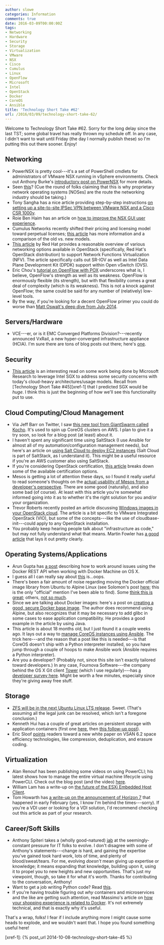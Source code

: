 ```yaml
---
author: slowe
categories: Information
comments: true
date: 2016-03-09T00:00:00Z
tags:
- Networking
- Hardware
- Security
- Storage
- Virtualization
- VMware
- NSX
- Cisco
- Cumulus
- Linux
- OpenFlow
- Microsoft
- Intel
- OpenStack
- Docker
- CoreOS
- Ansible
title: 'Technology Short Take #62'
url: /2016/03/09/technology-short-take-62/
---
```


Welcome to Technology Short Take #62. Sorry for the long delay since the last TST; some global travel has really thrown my schedule off. In any case, I didn't want to wait until Friday (the day I normally publish these) so I'm putting this out there sooner. Enjoy!

## Networking

* PowerNSX is pretty cool---it's a set of PowerShell cmdlets for administrators of VMware NSX running in vSphere environments. Check out Anthony Burke's [introductory post on PowerNSX][link-1] for more details.
* Seen [this][link-9]? (Cue the round of folks claiming that this is why proprietary network operating systems [NOSes] are the route the networking industry should be taking.)
* Tony Sangha has a nice article providing step-by-step instructions [on setting up a site-to-site IPSec VPN between VMware NSX and a Cisco CSR 1000v][link-10].
* Roie Ben Haim has an article on [how to improve the NSX GUI user experience][link-19].
* Cumulus Networks recently shifted their pricing and licensing model toward perpetual licenses; [this article][link-20] has more information and a comparison of the old vs. new models.
* [This article][link-21] by Red Hat provides a reasonable overview of various networking options available in OpenStack (specifically, Red Hat's OpenStack distribution) to support Network Functions Virtualization (NFV). The article specifically calls out SR-IOV as well as Intel Data Plane Development Kit (DPDK) support within Open vSwitch (OVS).
* Eric Chou's [tutorial on OpenFlow with POX][link-24] underscores what is, I believe, OpenFlow's strength as well as its weakness. OpenFlow is enormously flexible (its strength), but with that flexibility comes a great deal of complexity (which is its weakness). This is not a knock against OpenFlow; the same could be said for any number of (relatively) low-level tools.
* By the way, if you're looking for a decent OpenFlow primer you could do worse than [Matt Oswalt's deep dive from July 2014][link-26].

## Servers/Hardware

* VCE---er, or is it EMC Converged Platforms Division?---recently announced VxRail, a new hyper-converged infrastructure appliance (HCIA). I'm sure there are tons of blog posts out there; here's [one][link-3].

## Security

* [This article][link-17] is an interesting read on some work being done by Microsoft Research to leverage Intel SGX to address some security concerns with today's cloud-heavy architectures/usage models. Recall from [Technology Short Take #45][xref-1] that I predicted SGX would be _huge_. I think this is just the beginning of how we'll see this functionality put to use.

## Cloud Computing/Cloud Management

* Via Jeff Barr on Twitter, I saw [this new tool from GiantSwarm called Kocho][link-4]. It's used to spin up CoreOS clusters on AWS. I plan to give it a try soon, so look for a blog post (at least) about it.
* I haven't spent any significant time using SaltStack (I use Ansible for almost all of my automation/configuration management needs), but here's an article on [using Salt Cloud to deploy EC2 instances][link-5] (Salt Cloud is part of SaltStack, as I understand it). This might be a useful resource if you're an AWS customer also using SaltStack.
* If you're considering OpenStack certification, [this article][link-7] breaks down some of the available certification options.
* Mesos is getting a lot of attention these days, so I found it really useful to read someone's thoughts on the [actual usability of Mesos from a developer's perspective][link-8]. There are some good (naturally), and also some bad (of course). At least with this article you're somewhat informed going into it as to whether it's the right solution for you and/or your organization.
* Trevor Roberts recently posted an article discussing [Windows images in your OpenStack cloud][link-18]. The article is a bit specific to VMware Integrated OpenStack (VIO), but some of the concepts---like the use of cloudbase-init---could apply to any OpenStack installation.
* You probably keep hearing people talk about "infrastructure as code," but may not fully understand what that means. Martin Fowler has [a good article][link-33] that lays it out pretty clearly.

## Operating Systems/Applications

* Arun Gupta has [a post][link-2] describing how to work around issues using the Docker REST API when working with Docker Machine on OS X.
* I guess all I can really say about [this][link-11] is...oops.
* There's been a fair amount of noise regarding moving the Docker official image library from Ubuntu to Alpine Linux (see Solomon's post [here][link-12]; this is the only "official" mention I've been able to find). Some [think this is great][link-13]; others, [not so much][link-14].
* Since we are talking about Docker images: here's a post on [creating a good, secure Docker base image][link-16]. The author does recommend using Alpine, but also recognizes that it may be necessary to add glibc in some cases to ease application compatibility. He provides a good example in the article by using Java.
* This article is about 18 months old, but I just found it a couple weeks ago. It lays out a way to [manage CoreOS instances using Ansible][link-23]. The trick here---and the reason that a post like this is needed---is that CoreOS doesn't ship with a Python interpreter installed, so you have jump through a couple of hoops to make Ansible work (Ansible requires a Python interpreter).
* Are you a developer? (Probably not, since this site isn't exactly tailored toward developers.) In any case, Fournova Software---the company behind the OS X Git client [Tower][link-35] (which I use regularly)---has [a developer survey here][link-34]. Might be worth a few minutes, especially since they're giving away free stuff.

## Storage

* [ZFS will be in the next Ubuntu Linux LTS release][link-6]. Sweet. (That's assuming all the legal junk can be resolved, which isn't a foregone conclusion.)
* Kenneth Hui has a couple of great articles on persistent storage with application containers (first one [here][link-27], then [this follow-up post][link-28]).
* Eric Sloof [points][link-30] readers toward a new white paper on VSAN 6.2 space efficiency technologies, like compression, deduplication, and erasure coding.

## Virtualization

* Alan Renouf has been publishing some videos on using PowerCLI; his latest shows how to manage the entire virtual machine lifecycle using PowerCLI. Check out the blog post (and the video) [here][link-29].
* William Lam has a write-up on [the future of the ESXi Embedded Host Client][link-31].
* Tom Howarth has [a write-up on the announcement of Horizon 7][link-32] that happened in early February (yes, I know I'm behind the times---sorry). If you're a VDI user or looking for a VDI solution, I'd recommend checking out this article as part of your research.

## Career/Soft Skills

* Anthony Spiteri takes a (wholly good-natured) [jab][link-15] at the seemingly-constant pressure for IT folks to evolve. I don't disagree with some of Anthony's statements---change _is_ hard, and gaining the expertise you've gained took hard work, lots of time, and plenty of blood/sweat/tears. For me, evolving _doesn't_ mean giving up expertise or knowledge; it means expanding that knowledge, building upon it, using it to propel you to new heights and new opportunities. That's just my viewpoint, though, so take it for what it's worth. Thanks for contributing to the conversation, Anthony!
* Want to get a job writing Python code? Read [this][link-22].
* If you're having trouble figuring out _why_ containers and microservices and the like are getting such attention, read Massimo's article on [how your shopping experience is related to Docker][link-25]. It's not extremely technical, and that is exactly why it's useful.

That's a wrap, folks! I fear if I include anything more I might cause some heads to explode, and we wouldn't want that. I hope you found something useful here!


[link-1]: http://networkinferno.net/powernsx
[link-2]: http://blog.couchbase.com/2016/february/enabling-docker-remote-api-docker-machine-mac-osx
[link-3]: http://www.inthedc.com/wp/moving-the-build-vs-buy-line-with-vxrail/
[link-4]: https://blog.giantswarm.io/kocho-bootstrapping-coreos-clusters-on-aws/
[link-5]: https://blog.jixee.me/saltstack-how-to-deploy-ec2-instances-with-salt-cloud/
[link-6]: http://blog.dustinkirkland.com/2016/02/zfs-is-fs-for-containers-in-ubuntu-1604.html
[link-7]: http://www.stratoscale.com/blog/it-leadership/openstack-certification-the-where-the-how-and-why/
[link-8]: http://container-solutions.com/mesos-usability-a-developers-perspective/
[link-9]: https://medium.com/vijay-pandurangan/linux-kernel-bug-delivers-corrupt-tcp-ip-data-to-mesos-kubernetes-docker-containers-4986f88f7a19#.c44ym7679
[link-10]: https://tonysangha.com/2015/09/14/nsx-edge-site-to-site-ipsec-vpn/
[link-11]: https://derflounder.wordpress.com/2016/02/28/apple-security-update-blocks-apple-ethernet-drivers-on-el-capitan/
[link-12]: https://news.ycombinator.com/item?id=11000827
[link-13]: https://www.brianchristner.io/docker-is-moving-to-alpine-linux/
[link-14]: http://technosophos.com/2016/02/25/the-alpine-mistake.html
[link-15]: http://anthonyspiteri.net/the-change-message-is-on-repeat-i-reckon-evolve/
[link-16]: http://heiber.im/post/creating-a-solid-docker-base-image/
[link-17]: http://www.esecurityplanet.com/network-security/microsoft-wants-to-fix-cloud-securitys-trust-problem.html
[link-18]: http://blogs.vmware.com/openstack/windows-images-in-your-openstack-cloud/
[link-19]: http://www.routetocloud.com/2014/08/improving-nsx-gui-user-experience/
[link-20]: https://bm-switch.com/index.php/blog/cumulus-linux-perpetual-model
[link-21]: http://redhatstackblog.redhat.com/2016/02/10/boosting-the-nfv-datapath-with-rhel-openstack-platform/
[link-22]: http://sedimental.org/getting_a_python_job.html
[link-23]: https://coreos.com/blog/managing-coreos-with-ansible/
[link-24]: http://blog.pythonicneteng.com/2013/02/openflow-tutorial-with-pox.html
[link-25]: http://it20.info/2016/01/how-is-your-shopping-experience-related-to-docker/
[link-26]: https://keepingitclassless.net/2014/07/sdn-protocols-2-openflow-deep-dive/
[link-27]: http://cloudarchitectmusings.com/2016/01/25/is-persistent-storage-good-for-containers/
[link-28]: http://cloudarchitectmusings.com/2016/02/10/follow-up-post-using-persistent-storage-with-containers/
[link-29]: http://blogs.vmware.com/PowerCLI/2016/03/managing-virtual-machine-lifecycle-powercli.html
[link-30]: http://www.ntpro.nl/blog/archives/3056-VMware-Virtual-SAN-6.2-Space-Efficiency-Technologies.html
[link-31]: http://www.virtuallyghetto.com/2016/03/the-future-of-the-esxi-embedded-host-client.html
[link-32]: https://www.virtualizationpractice.com/vmware-announces-horizon-view-7-37174/
[link-33]: http://martinfowler.com/bliki/InfrastructureAsCode.html
[link-34]: http://www.git-tower.com/p/mac-dev-survey
[link-35]: http://www.git-tower.com/
[xref-1]: {% post_url 2014-10-08-technology-short-take-45 %}
